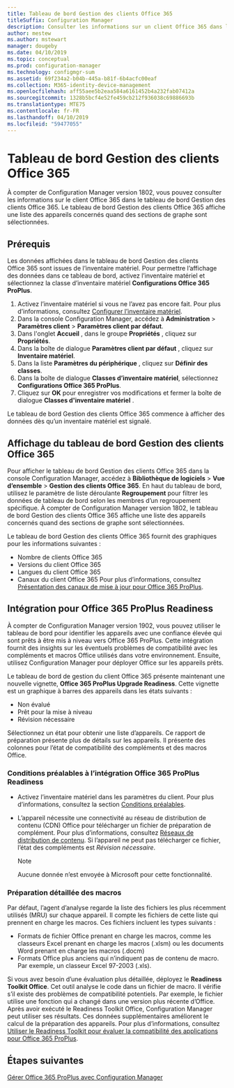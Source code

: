 ```yaml
---
title: Tableau de bord Gestion des clients Office 365
titleSuffix: Configuration Manager
description: Consulter les informations sur un client Office 365 dans le tableau de bord Gestion des clients Office 365
author: mestew
ms.author: mstewart
manager: dougeby
ms.date: 04/10/2019
ms.topic: conceptual
ms.prod: configuration-manager
ms.technology: configmgr-sum
ms.assetid: 69f234a2-b04b-445a-b81f-6b4acfc00eaf
ms.collection: M365-identity-device-management
ms.openlocfilehash: aff55aee5b2eaa584a6161452b4a232fab07412a
ms.sourcegitcommit: 1328b5bcf4e52fe459cb212f936038c69886693b
ms.translationtype: MTE75
ms.contentlocale: fr-FR
ms.lasthandoff: 04/10/2019
ms.locfileid: "59477055"
---
```

# <a name="office-365-client-management-dashboard"></a>Tableau de bord Gestion des clients Office 365

À compter de Configuration Manager version 1802, vous pouvez consulter les informations sur le client Office 365 dans le tableau de bord Gestion des clients Office 365. Le tableau de bord Gestion des clients Office 365 affiche une liste des appareils concernés quand des sections de graphe sont sélectionnées. <!--1357281 -->

## <a name="prerequisites"></a>Prérequis

Les données affichées dans le tableau de bord Gestion des clients Office 365 sont issues de l’inventaire matériel. Pour permettre l’affichage des données dans ce tableau de bord, activez l’inventaire matériel et sélectionnez la classe d’inventaire matériel **Configurations Office 365 ProPlus**.
 
1. Activez l’inventaire matériel si vous ne l’avez pas encore fait. Pour plus d’informations, consultez [Configurer l’inventaire matériel](/sccm/core/clients/manage/inventory/configure-hardware-inventory).
2. Dans la console Configuration Manager, accédez à **Administration** > **Paramètres client** > **Paramètres client par défaut**.  
3. Dans l'onglet **Accueil** , dans le groupe **Propriétés** , cliquez sur **Propriétés**.  
4. Dans la boîte de dialogue **Paramètres client par défaut** , cliquez sur **Inventaire matériel**.  
5. Dans la liste **Paramètres du périphérique** , cliquez sur **Définir des classes**.  
6. Dans la boîte de dialogue **Classes d’inventaire matériel**, sélectionnez **Configurations Office 365 ProPlus**.  
7. Cliquez sur **OK** pour enregistrer vos modifications et fermer la boîte de dialogue **Classes d'inventaire matériel** . 

Le tableau de bord Gestion des clients Office 365 commence à afficher des données dès qu’un inventaire matériel est signalé.

## <a name="viewing-the-office-365-client-management-dashboard"></a>Affichage du tableau de bord Gestion des clients Office 365

Pour afficher le tableau de bord Gestion des clients Office 365 dans la console Configuration Manager, accédez à **Bibliothèque de logiciels** > **Vue d’ensemble** > **Gestion des clients Office 365**. En haut du tableau de bord, utilisez le paramètre de liste déroulante **Regroupement** pour filtrer les données de tableau de bord selon les membres d’un regroupement spécifique. À compter de Configuration Manager version 1802, le tableau de bord Gestion des clients Office 365 affiche une liste des appareils concernés quand des sections de graphe sont sélectionnées.

Le tableau de bord Gestion des clients Office 365 fournit des graphiques pour les informations suivantes :

- Nombre de clients Office 365
- Versions du client Office 365
- Langues du client Office 365
- Canaux du client Office 365 Pour plus d’informations, consultez [Présentation des canaux de mise à jour pour Office 365 ProPlus](/DeployOffice/overview-of-update-channels-for-office-365-proplus).


## <a name="bkmk_o365_readiness"></a> Intégration pour Office 365 ProPlus Readiness
<!--3735402-->
À compter de Configuration Manager version 1902, vous pouvez utiliser le tableau de bord pour identifier les appareils avec une confiance élevée qui sont prêts à être mis à niveau vers Office 365 ProPlus. Cette intégration fournit des insights sur les éventuels problèmes de compatibilité avec les compléments et macros Office utilisés dans votre environnement. Ensuite, utilisez Configuration Manager pour déployer Office sur les appareils prêts.

Le tableau de bord de gestion du client Office 365 présente maintenant une nouvelle vignette, **Office 365 ProPlus Upgrade Readiness**. Cette vignette est un graphique à barres des appareils dans les états suivants :
- Non évalué
- Prêt pour la mise à niveau
- Révision nécessaire

Sélectionnez un état pour obtenir une liste d’appareils. Ce rapport de préparation présente plus de détails sur les appareils. Il présente des colonnes pour l’état de compatibilité des compléments et des macros Office.

### <a name="prerequisites-for-office-365-proplus-readiness-integration"></a>Conditions préalables à l’intégration Office 365 ProPlus Readiness

- Activez l’inventaire matériel dans les paramètres du client. Pour plus d’informations, consultez la section [Conditions préalables](#prerequisites).  

- L’appareil nécessite une connectivité au réseau de distribution de contenu (CDN) Office pour télécharger un fichier de préparation de complément. Pour plus d’informations, consultez [Réseaux de distribution de contenu](https://docs.microsoft.com/office365/enterprise/content-delivery-networks). Si l’appareil ne peut pas télécharger ce fichier, l’état des compléments est *Révision nécessaire*.  

    > [!Note]  
    > Aucune donnée n’est envoyée à Microsoft pour cette fonctionnalité.  

### <a name="bkmk_ort"></a> Préparation détaillée des macros

Par défaut, l’agent d’analyse regarde la liste des fichiers les plus récemment utilisés (MRU) sur chaque appareil. Il compte les fichiers de cette liste qui prennent en charge les macros. Ces fichiers incluent les types suivants :
- Formats de fichier Office prenant en charge les macros, comme les classeurs Excel prenant en charge les macros (.xlsm) ou les documents Word prenant en charge les macros (.docm)  
- Formats Office plus anciens qui n’indiquent pas de contenu de macro. Par exemple, un classeur Excel 97-2003 (.xls).

Si vous avez besoin d’une évaluation plus détaillée, déployez le **Readiness Toolkit Office**. Cet outil analyse le code dans un fichier de macro. Il vérifie s’il existe des problèmes de compatibilité potentiels. Par exemple, le fichier utilise une fonction qui a changé dans une version plus récente d’Office. Après avoir exécuté le Readiness Toolkit Office, Configuration Manager peut utiliser ses résultats. Ces données supplémentaires améliorent le calcul de la préparation des appareils. Pour plus d’informations, consultez [Utiliser le Readiness Toolkit pour évaluer la compatibilité des applications pour Office 365 ProPlus](http://aka.ms/readinesstoolkit).

## <a name="next-steps"></a>Étapes suivantes

[Gérer Office 365 ProPlus avec Configuration Manager](/sccm/sum/deploy-use/manage-office-365-proplus-updates)